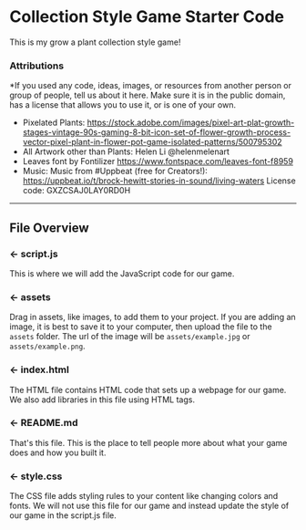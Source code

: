# Collection Style Game Starter Code
This is my grow a plant collection style game!

###  Attributions
*If you used any code, ideas, images, or resources from another person or group of people, tell us about it here. Make sure it is in the public domain, has a license that allows you to use it, or is one of your own.
- Pixelated Plants: https://stock.adobe.com/images/pixel-art-plat-growth-stages-vintage-90s-gaming-8-bit-icon-set-of-flower-growth-process-vector-pixel-plant-in-flower-pot-game-isolated-patterns/500795302
- All Artwork other than Plants: Helen Li @helenmelenart
- Leaves font by Fontilizer  https://www.fontspace.com/leaves-font-f8959
- Music: Music from #Uppbeat (free for Creators!):
https://uppbeat.io/t/brock-hewitt-stories-in-sound/living-waters
License code: GXZCSAJ0LAY0RD0H

---

## File Overview

### ← script.js

This is where we will add the JavaScript code for our game.

### ← assets

Drag in assets, like images, to add them to your project. If you are adding an image, it is best to save it to your computer, then upload the file to the `assets` folder. The url of the image will be `assets/example.jpg` or `assets/example.png`.

### ← index.html

The HTML file contains HTML code that sets up a webpage for our game. We also add libraries in this file using HTML tags.

### ← README.md

That's this file. This is the place to tell people more about what your game does and how you built it. 

### ← style.css

The CSS file adds styling rules to your content like changing colors and fonts. We will not use this file for our game and instead update the style of our game in the script.js file.  

